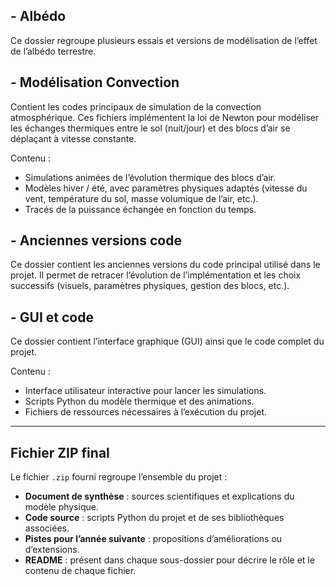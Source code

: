 ## - Albédo

Ce dossier regroupe plusieurs essais et versions de modélisation de l’effet de l’albédo terrestre.

## - Modélisation Convection

Contient les codes principaux de simulation de la convection atmosphérique. Ces fichiers implémentent la loi de Newton pour modéliser les échanges thermiques entre le sol (nuit/jour) et des blocs d’air se déplaçant à vitesse constante.

Contenu :
- Simulations animées de l’évolution thermique des blocs d’air.
- Modèles hiver / été, avec paramètres physiques adaptés (vitesse du vent, température du sol, masse volumique de l’air, etc.).
- Tracés de la puissance échangée en fonction du temps.

## - Anciennes versions code

Ce dossier contient les anciennes versions du code principal utilisé dans le projet. Il permet de retracer l’évolution de l’implémentation et les choix successifs (visuels, paramètres physiques, gestion des blocs, etc.).

## - GUI et code

Ce dossier contient l’interface graphique (GUI) ainsi que le code complet du projet.

Contenu :
- Interface utilisateur interactive pour lancer les simulations.
- Scripts Python du modèle thermique et des animations.
- Fichiers de ressources nécessaires à l’exécution du projet.

---

## Fichier ZIP final

Le fichier `.zip` fourni regroupe l’ensemble du projet :

- **Document de synthèse** : sources scientifiques et explications du modèle physique.
- **Code source** : scripts Python du projet et de ses bibliothèques associées.
- **Pistes pour l’année suivante** : propositions d’améliorations ou d’extensions.
- **README** : présent dans chaque sous-dossier pour décrire le rôle et le contenu de chaque fichier.
